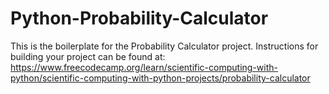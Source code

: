 # Python-Probability-Calculator

This is the boilerplate for the Probability Calculator project.
Instructions for building your project can be found at:
https://www.freecodecamp.org/learn/scientific-computing-with-python/scientific-computing-with-python-projects/probability-calculator
